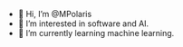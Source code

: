 - 👋 Hi, I’m @MPolaris
- 👀 I’m interested in software and AI.
- 🌱 I’m currently learning machine learning.

<!---
MPolaris/MPolaris is a ✨ special ✨ repository because its `README.md` (this file) appears on your GitHub profile.
You can click the Preview link to take a look at your changes.
--->
